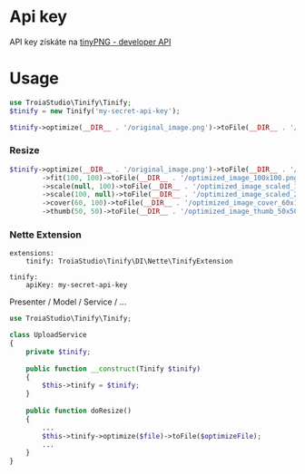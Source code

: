 # Api key
API key získáte na [tinyPNG - developer API](https://tinypng.com/developers)

# Usage

```php
use TroiaStudio\Tinify\Tinify;
$tinify = new Tinify('my-secret-api-key');

$tinify->optimize(__DIR__ . '/original_image.png')->toFile(__DIR__ . '/optimized_image.png');
```


### Resize
```php
$tinify->optimize(__DIR__ . '/original_image.png')->toFile(__DIR__ . '/optimized_image.png')
        ->fit(100, 100)->toFile(__DIR__ . '/optimized_image_100x100.png')
        ->scale(null, 100)->toFile(__DIR__ . '/optimized_image_scaled_1_x100.png')
        ->scale(100, null)->toFile(__DIR__ . '/optimized_image_scaled_2_100x.png')
        ->cover(60, 100)->toFile(__DIR__ . '/optimized_image_cover_60x100.png')
        ->thumb(50, 50)->toFile(__DIR__ . '/optimized_image_thumb_50x50.png');
```

### Nette Extension

```neon
extensions: 
    tinify: TroiaStudio\Tinify\DI\Nette\TinifyExtension

tinify:	
    apiKey: my-secret-api-key
```

Presenter / Model / Service / ... 
```php
use TroiaStudio\Tinify\Tinify;

class UploadService
{
    private $tinify;
    
    public function __construct(Tinify $tinify)
    {
        $this->tinify = $tinify;
    }
    
    public function doResize()
    {
        ...
        $this->tinify->optimize($file)->toFile($optimizeFile);
        ...
    }
}
```